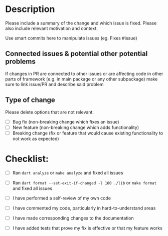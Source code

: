 # Description

Please include a summary of the change and which issue is fixed. Please also include relevant motivation and context.

Use smart commits here to manipulate issues (eg. Fixes #issue)

## Connected issues & potential other potential problems

If changes in PR are connected to other issues or are affecting code in other parts of framework
(e.g. in main package or any other subpackage) make sure to link issue/PR and describe said problem

## Type of change

Please delete options that are not relevant.

- [ ] Bug fix (non-breaking change which fixes an issue)
- [ ] New feature (non-breaking change which adds functionality)
- [ ] Breaking change (fix or feature that would cause existing functionality to not work as expected)

# Checklist:

- [ ] Ran `dart analyze` or `make analyze` and fixed all issues
- [ ] Ran `dart format --set-exit-if-changed -l 160 ./lib` or `make format` and fixed all issues
- [ ] I have performed a self-review of my own code
- [ ] I have commented my code, particularly in hard-to-understand areas
- [ ] I have made corresponding changes to the documentation
- [ ] I have added tests that prove my fix is effective or that my feature works
 
